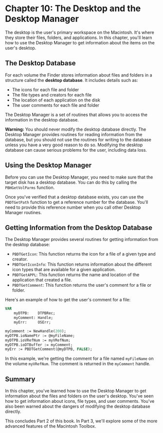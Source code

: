 # Chapter 10: The Desktop and the Desktop Manager

The desktop is the user's primary workspace on the Macintosh. It's where they store their files, folders, and applications. In this chapter, you'll learn how to use the Desktop Manager to get information about the items on the user's desktop.

## The Desktop Database

For each volume the Finder stores information about files and folders in a structure called the **desktop database**. It includes details such as:

*   The icons for each file and folder
*   The file types and creators for each file
*   The location of each application on the disk
*   The user comments for each file and folder

The Desktop Manager is a set of routines that allows you to access the information in the desktop database.

**Warning:** You should never modify the desktop database directly. The Desktop Manager provides routines for reading information from the database, but you should not use the routines for writing to the database unless you have a very good reason to do so. Modifying the desktop database can cause serious problems for the user, including data loss.

## Using the Desktop Manager

Before you can use the Desktop Manager, you need to make sure that the target disk has a desktop database. You can do this by calling the `PBHGetVolParms` function.

Once you've verified that a desktop database exists, you can use the `PBDTGetPath` function to get a reference number for the database. You'll need to provide this reference number when you call other Desktop Manager routines.

## Getting Information from the Desktop Database

The Desktop Manager provides several routines for getting information from the desktop database:

*   `PBDTGetIcon`: This function returns the icon for a file of a given type and creator.
*   `PBDTGetIconInfo`: This function returns information about the different icon types that are available for a given application.
*   `PBDTGetAPPL`: This function returns the name and location of the application that created a file.
*   `PBDTGetComment`: This function returns the user's comment for a file or folder.

Here's an example of how to get the user's comment for a file:

```pascal
VAR
    myDTPB:    DTPBRec;
    myComment: Handle;
    myErr:     OSErr;

myComment := NewHandle(200);
myDTPB.ioNamePtr := @myFileName;
myDTPB.ioVRefNum := myVRefNum;
myDTPB.ioDTBuffer := myComment;
myErr := PBDTGetComment(@myDTPB, FALSE);
```

In this example, we're getting the comment for a file named `myFileName` on the volume `myVRefNum`. The comment is returned in the `myComment` handle.

## Summary

In this chapter, you've learned how to use the Desktop Manager to get information about the files and folders on the user's desktop. You've seen how to get information about icons, file types, and user comments. You've also been warned about the dangers of modifying the desktop database directly.

This concludes Part 2 of this book. In Part 3, we'll explore some of the more advanced features of the Macintosh Toolbox.
